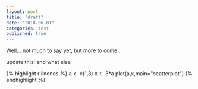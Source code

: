 ```yaml
---
layout: post
title: "draft"
date: "2018-06-01"
categories: test
published: true
---
```


Well... not much to say yet, but more to come...

update this! and what else

{% highlight r linenos %}
a <- c(1,3)
x <- 3*a
plot(a,x,main="scatterplot")
{% endhighlight %}
